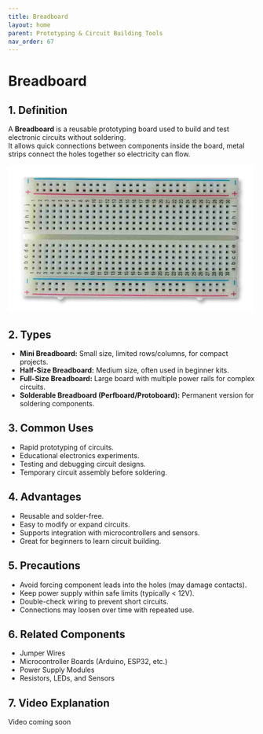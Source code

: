 ```yaml
---
title: Breadboard
layout: home
parent: Prototyping & Circuit Building Tools
nav_order: 67
---
```



# Breadboard

## 1. Definition
A **Breadboard** is a reusable prototyping board used to build and test electronic circuits without soldering.  
It allows quick connections between components inside the board, metal strips connect the holes together so electricity can flow.

<img src="images\2395961-40.jpg" width="500" height="300" alt="Breadboard example">



## 2. Types
- **Mini Breadboard:** Small size, limited rows/columns, for compact projects.
- **Half-Size Breadboard:** Medium size, often used in beginner kits.
- **Full-Size Breadboard:** Large board with multiple power rails for complex circuits.
- **Solderable Breadboard (Perfboard/Protoboard):** Permanent version for soldering components.


## 3. Common Uses
- Rapid prototyping of circuits.
- Educational electronics experiments.
- Testing and debugging circuit designs.
- Temporary circuit assembly before soldering.



## 4. Advantages
- Reusable and solder-free.
- Easy to modify or expand circuits.
- Supports integration with microcontrollers and sensors.
- Great for beginners to learn circuit building.



## 5. Precautions
- Avoid forcing component leads into the holes (may damage contacts).
- Keep power supply within safe limits (typically < 12V).
- Double-check wiring to prevent short circuits.
- Connections may loosen over time with repeated use.



## 6. Related Components
- Jumper Wires
- Microcontroller Boards (Arduino, ESP32, etc.)
- Power Supply Modules
- Resistors, LEDs, and Sensors

## 7. Video Explanation
Video coming soon